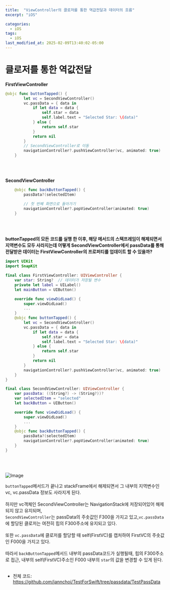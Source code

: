 ```yaml
---
title:  "ViewController의 클로저를 통한 역값전달과 데이터의 흐름"
excerpt: "iOS"

categories:
  - iOS
tags:
  - iOS
last_modified_at: 2025-02-09T13:40:02-05:00
---
```


# 클로저를 통한 역값전달

**FirstViewController**
```swift
@objc func buttonTapped() {
        let vc = SecondViewController()
        vc.passData = { data in
            if let data = data {
                self.star = data
                self.label.text = "Selected Star: \(data)"
            } else {
                return self.star
            }
            return nil
        }
        // SecondViewController로 이동
        navigationController?.pushViewController(vc, animated: true)
    }
```
<br><br>

**SecondViewController**
```swift
    @objc func backButtonTapped() {
        passData?(selectedItem)

        // 첫 번째 화면으로 돌아가기
        navigationController?.popViewController(animated: true)
    }
```
<br><br>

**buttonTapped의 모든 코드를 실행 한 이후, 해당 메서드의 스택프레임이 해제되면서 지역변수도 모두 사라지는데 어떻게 SecondViewController에서 passData를 통해 전달받은 데이터는 FirstViewController의 프로퍼티를 업데이트 할 수 있을까?**
<br>

```swift
import UIKit
import SnapKit

final class FirstViewController: UIViewController {
    var star: String?  // 데이터가 저장될 변수
    private let label = UILabel()
    let mainButton = UIButton()

    override func viewDidLoad() {
        super.viewDidLoad()
        ...
    }
    @objc func buttonTapped() {
        let vc = SecondViewController()
        vc.passData = { data in
            if let data = data {
                self.star = data 
                self.label.text = "Selected Star: \(data)"
            } else {
                return self.star 
            }
            return nil
        }
        navigationController?.pushViewController(vc, animated: true)
    }
}
```


```swift
final class SecondViewController: UIViewController {
    var passData: ((String?) -> (String?))? 
    var selectedItem = "selected"
    let backButton = UIButton()

    override func viewDidLoad() {
        super.viewDidLoad()
        ...
    }
    @objc func backButtonTapped() {
        passData?(selectedItem)
        navigationController?.popViewController(animated: true)
    }
}
```
<br><br>

![Image](https://github.com/user-attachments/assets/9ac18ccb-e35b-4646-922c-d9564b8db510)
<br>

`buttonTapped`메서드가 끝나고 stackFrame에서 해제되면서 그 내부의 지역변수인 vc, vc.passData 정보도 사라지게 된다.<br><br>
하지만 vc객체인 SecondViewController는 NavigationStack에 저장되어있어 해제되지 않고 유지되며,<br>
`SecondViewController`는 passData의 주솟값인 F300을 가지고 있고,`vc.passData`에 할당된 클로저는 여전히 힙의 F300주소에 유지되고 있다.<br><br>
또한 `vc.passData`에 클로저를 할당할 때 self(FirstVC)를 캡처하여 FirstVC의 주솟값인 F000을 가지고 있다.<br><br>
따라서 `backButtonTapped`메서드 내부의 passData코드가 실행될때, 힙의 F300주소로 접근, 내부의 self(FirstVC)주소인 F000 내부의 `star`의 값을 변경할 수 있게 된다.<br>
<br>

- 전체 코드: https://github.com/jannchoi/TestForSwift/tree/passdata/TestPassData
